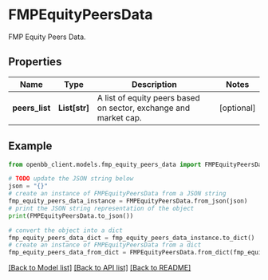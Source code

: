 # FMPEquityPeersData

FMP Equity Peers Data.

## Properties

Name | Type | Description | Notes
------------ | ------------- | ------------- | -------------
**peers_list** | **List[str]** | A list of equity peers based on sector, exchange and market cap. | [optional] 

## Example

```python
from openbb_client.models.fmp_equity_peers_data import FMPEquityPeersData

# TODO update the JSON string below
json = "{}"
# create an instance of FMPEquityPeersData from a JSON string
fmp_equity_peers_data_instance = FMPEquityPeersData.from_json(json)
# print the JSON string representation of the object
print(FMPEquityPeersData.to_json())

# convert the object into a dict
fmp_equity_peers_data_dict = fmp_equity_peers_data_instance.to_dict()
# create an instance of FMPEquityPeersData from a dict
fmp_equity_peers_data_from_dict = FMPEquityPeersData.from_dict(fmp_equity_peers_data_dict)
```
[[Back to Model list]](../README.md#documentation-for-models) [[Back to API list]](../README.md#documentation-for-api-endpoints) [[Back to README]](../README.md)


